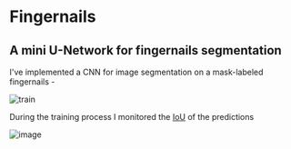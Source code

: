 # Fingernails
## A mini U-Network for fingernails segmentation

I've implemented a CNN for image segmentation on a mask-labeled fingernails - 

![train](https://user-images.githubusercontent.com/31940058/42411583-1dc709c6-8207-11e8-9dc4-63301692ae7c.JPG)

During the training process I monitored the [IoU](https://www.pyimagesearch.com/2016/11/07/intersection-over-union-iou-for-object-detection/) of the predictions

![image](https://user-images.githubusercontent.com/31940058/42411603-7552a722-8207-11e8-808e-01a4a74ffa66.png)
